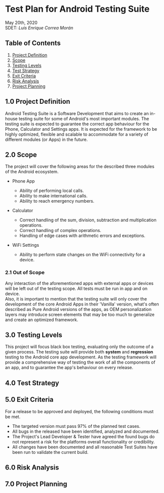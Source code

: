 # Test Plan for Android Testing Suite
May 20th, 2020  
SDET: *Luis Enrique Correa Morán*

## Table of Contents
1. [Project Definition](#10-project-definition)
2. [Scope](#20-scope)
3. [Testing Levels](#30-testing-levels)
4. [Test Strategy](#40-test-strategy)
5. [Exit Criteria](#50-exit-criteria)
6. [Risk Analysis](#60-risk-analysis)
7. [Project Planning](#70-project-planning)

## 1.0 Project Definition
Android Testing Suite is a Software Development that aims to create an in-house testing suite for some of Android's most important modules.
The testing suite is expected to guarantee the correct app behaviour for the Phone, Calculator and Settings apps. It is expected for the framework to be highly optimized, flexible and scalable to accommodate for a variety of different modules (or Apps) in the future.

## 2.0 Scope
The project will cover the following areas for the described three modules of the Android ecosystem.

* Phone App  
    * Ability of performing local calls.  
    * Ability to make international calls.  
    * Ability to reach emergency numbers.  
* Calculator  
    * Correct handling of the sum, division, subtraction and multiplication operations.  
    * Correct handling of complex operations.  
    * Handling of edge cases with arithmetic errors and exceptions.  
    
* WiFi Settings  
    * Ability to perform state changes on the WiFi connectivity for a device.  

### 2.1 Out of Scope
Any interaction of the aforementioned apps with external apps or devices will be left out of the testing scope. All tests must be run in app and on device.  
Also, it is important to mention that the testing suite will only cover the development of the core Android Apps in 
their 'Vanilla' version, what's often described as Pure Android versions of the apps, as OEM personalization layers may introduce screen elements that may be too 
much to generalize and create an optimized framework.

## 3.0 Testing Levels
This project will focus black box testing, evaluating only the outcome of a given process. The testing suite will provide both **system** and **regression** testing to the Android core app development. As the testing framework will provide a comprehensive way of testing the work of all the components of an app, and to guarantee the app's behaviour on every release.  

## 4.0 Test Strategy


## 5.0 Exit Criteria
For a release to be approved and deployed, the following conditions must be met.  
* The targeted version must pass 97% of the planned test cases.
* All bugs in the released have been identified, analyzed and documented.
* The Project's Lead Developer & Tester have agreed the found bugs do not represent a risk for the platforms overall functionality or credibility.
* All changes have been documented and all reasonable Test Suites have been run to validate the current build.

## 6.0 Risk Analysis

## 7.0 Project Planning

